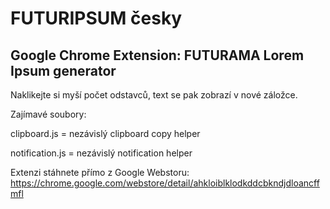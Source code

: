 FUTURIPSUM česky
================

Google Chrome Extension: FUTURAMA Lorem Ipsum generator
-------------------------------------------------------

Naklikejte si myší počet odstavců, text se pak zobrazí v nové záložce.


Zajímavé soubory:

clipboard.js = nezávislý clipboard copy helper

notification.js = nezávislý notification helper


Extenzi stáhnete přímo z Google Webstoru:
<https://chrome.google.com/webstore/detail/ahkloiblklodkddcbkndjdloancffmfl>
